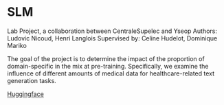 # SLM
Lab Project, a collaboration between CentraleSupelec and Yseop
Authors: Ludovic Nicoud, Henri Langlois
Supervised by: Celine Hudelot, Dominique Mariko

The goal of the project is to determine the impact of the proportion of domain-specific in the mix at pre-training. Specifically, we examine the influence of different amounts of medical data for healthcare-related text generation tasks.

[Huggingface](https://huggingface.co/collections/HenriLD/dataset-mix-for-pre-trained-slm-67a9df375c6e1a808af28bd4)
